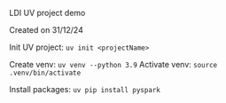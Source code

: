 LDI UV project demo 

Created on 31/12/24

Init UV project:
`uv init <projectName>`

Create venv: `uv venv --python 3.9`
Activate venv: `source .venv/bin/activate`

Install packages: `uv pip install pyspark`
